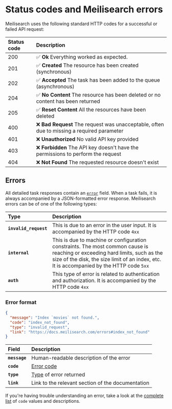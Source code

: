 # Status codes and Meilisearch errors

Meilisearch uses the following standard HTTP codes for a successful or failed API request:

| Status code | Description                                                                                |
| :---------- | :----------------------------------------------------------------------------------------- |
| 200         | ✅ **Ok** Everything worked as expected.                                                   |
| 201         | ✅ **Created** The resource has been created (synchronous)                                 |
| 202         | ✅  **Accepted** The task has been added to the queue (asynchronous)                       |
| 204         | ✅ **No Content** The resource has been deleted or no content has been returned            |
| 205         | ✅ **Reset Content** All the resources have been deleted                                   |
| 400         | ❌ **Bad Request** The request was unacceptable, often due to missing a required parameter |
| 401         | ❌ **Unauthorized** No valid API key provided                                              |
| 403         | ❌ **Forbidden** The API key doesn't have the permissions to perform the request           |
| 404         | ❌ **Not Found** The requested resource doesn't exist                                      |

## Errors

All detailed task responses contain an [`error`](/reference/api/tasks.md#error) field. When a task fails, it is always accompanied by a JSON-formatted error response. Meilisearch errors can be of one of the following types:

| Type              | Description                                                                                                                                                                                                              |
| :---------------- | :----------------------------------------------------------------------------------------------------------------------------------------------------------------------------------------------------------------------- |
| **`invalid_request`** | This is due to an error in the user input. It is accompanied by the HTTP code `4xx`                                                                                                                                      |
| **`internal`**        | This is due to machine or configuration constraints. The most common cause is reaching or exceeding hard limits, such as the size of the disk, the size limit of an index, etc. It is accompanied by the HTTP code `5xx` |
| **`auth`**            | This type of error is related to authentication and authorization. It is accompanied by the HTTP code `4xx`                                                                                                              |

### Error format

```json
{
  "message": "Index `movies` not found.",
  "code": "index_not_found",
  "type": "invalid_request",
  "link": "https://docs.meilisearch.com/errors#index_not_found"
}
```

|  Field     | Description                                       |
| :-------- | :------------------------------------------------ |
| **`message`** | Human-readable description of the error           |
| **`code`**    | [Error code](/reference/errors/error_codes.md)    |
| **`type`**    | [Type](#errors) of error returned                 |
| **`link`**    | Link to the relevant section of the documentation |

If you're having trouble understanding an error, take a look at the [complete list](/reference/errors/error_codes.md) of `code` values and descriptions.
